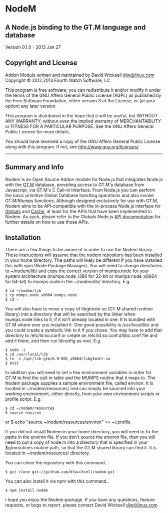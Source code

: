# NodeM #

## A Node.js binding to the GT.M language and database ##

Version 0.1.0 - 2013 Jan 27

## Copyright and License ##

Addon Module written and maintained by David Wicksell <dlw@linux.com>  
Copyright © 2012,2013 Fourth Watch Software, LC

This program is free software: you can redistribute it and/or modify
it under the terms of the GNU Affero General Public License (AGPL)
as published by the Free Software Foundation, either version 3 of
the License, or (at your option) any later version.

This program is distributed in the hope that it will be useful,
but WITHOUT ANY WARRANTY; without even the implied warranty of
MERCHANTABILITY or FITNESS FOR A PARTICULAR PURPOSE. See the
GNU Affero General Public License for more details.

You should have received a copy of the GNU Affero General Public License
along with this program. If not, see <http://www.gnu.org/licenses/>.

***

## Summary and Info ##

Nodem is an Open Source Addon module for Node.js that integrates Node.js
with the [GT.M][] database, providing access to GT.M's database from
Javascript, via GT.M's C Call-in Interface. From Node.js you can perform
the basic primitive Global Database handling operations and also invoke
GT.M/Mumps functions. Although designed exclusively for use with GT.M,
Nodem aims to be API-compatible with the in-process Node.js interface
for [Globals][] and [Cache][], at least for the APIs that have been
implemented in Nodem. As such, please refer to the Globals Node.js [API
documentation][Documentation] for further details on how to use those
APIs.

## Installation ##

There are a few things to be aware of in order to use the Nodem library.
These instructions will assume that the nodem repository has been installed
in your home directory. The paths will likely be different if you have
installed this with npm (Node Package Manager). You will need to change
directories to ~/nodem/lib/ and copy the correct version of mumps.node for
your system architecture (mumps.node_i386 for 32-bit or mumps.node_x8664 for
64-bit) to mumps.node in the ~/nodem/lib/ directory. E.g.

    $ cd ~/nodem/lib
    $ cp mumps.node_x8664 mumps.node
    $ cd -

You will also have to move a copy of libgtmshr.so (GT.M shared runtime
library) into a directory that will be searched by the linker when
mumps.node links to it, if it isn't already located in one. It is bundled
with GT.M where ever you installed it. One good possibility is
/usr/local/lib/ and you could create a symbolic link to it if you chose. You
may have to add that directory to /etc/ld.so.conf or create an
/etc/ld.so.conf.d/libc.conf file and add it there, and then run ldconfig as
root. E.g.

    $ sudo -i
    $ cd /usr/local/lib
    $ ln -s /opt/lsb-gtm/6.0-001_x8664/libgtmshr.so
    $ exit

In addition you will need to set a few environment variables in order for
GT.M to find the call-in table and the MUMPS routine that it maps to. The
Nodem package supplies a sample environment file, called environ. It is
located in ~/nodem/resources/ and can simply be sourced into your working
environment, either directly, from your own environment scripts or profile
script. E.g.

    $ cd ~/nodem/resources
    $ source environ
or
    $ echo "source ~/nodem/resources/environ" >> ~/.profile

If you did not install Nodem in your home directory, you will need to fix the
paths in the environ file. If you don't source the environ file, than you will
need to put a copy of node.m into a directory that is specified in your
$gtmroutines routine path, so that the GT.M shared library can find it. It is
located in ~/nodem/resources/ directory.

You can clone the repository with this command..

    $ git clone git://github.com/dlwicksell/nodem.git

You can also install it via npm with this command..

    $ npm install nodem

I hope you enjoy the Nodem package. If you have any questions, feature
requests, or bugs to report, please contact David Wicksell <dlw@linux.com>

[GT.M]: http://sourceforge.net/projects/fis-gtm/
[Globals]: http://globalsdb.org/
[Cache]: http://www.intersystems.com/cache/
[Documentation]: http://globalsdb.org/api-nodejs/Node.js%20Interface%20-%20User%20Guide%20-%20e1.5%20-%20v2012.2.0.580.x.pdf
